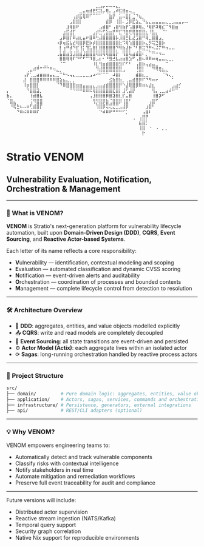 
```plaintext
⠀⠀⠀⠀⠀⠀⠀⠀⠀⠀⠀⠀⠀⠀⠀⠀⠀⠀⠀⠀⠀⠀⠀⠀⠀⠀⠀⣀⣠⡤⠤⠤⠤⣄⡀⠀⠀⠀⠀⠀⠀⠀⠀⠀⠀⠀⠀⠀⠀⠀⠀⠀⠀⠀⠀
⠀⠀⠀⠀⠀⠀⠀⠀⠀⠀⠀⠀⠀⠀⠀⠀⠀⠀⠀⠀⠀⠀⣀⣤⢶⣾⣟⣫⣽⡤⢿⡄⣠⠾⣯⣿⣶⢤⣀⠀⠀⠀⠀⠀⠀⠀⠀⠀⠀⠀⠀⠀⠀⠀⠀
⠀⠀⠀⠀⠀⠀⠀⠀⠀⠀⠀⠀⠀⠀⠀⠀⠀⠀⠀⠀⢠⡾⣯⢿⠿⠋⠉⠉⠁⠀⠀⣷⡟⠀⣥⠤⣿⡇⣈⠙⢦⡀⠀⠀⠀⠀⠀⠀⠀⠀⠀⠀⠀⠀⠀
⠀⠀⠀⠀⠀⠀⠀⠀⠀⠀⠀⠀⠀⠀⠀⠀⠀⠀⠀⣠⣿⣿⡇⠀⠀⠀⠀⠀⠀⠀⣾⡿⠀⢸⣿⠄⣨⡿⣏⣵⣄⠙⣦⣄⣤⣤⣤⣤⣄⣀⣠⣤⣤⡤⠤
⠀⠀⠀⠀⠀⠀⠀⠀⠀⠀⠀⠀⠀⠀⠀⠀⠀⠀⣸⢿⣿⠟⠀⠀⠀⠀⠀⠀⣠⣾⣿⠃⢠⣿⢻⣷⡟⢡⣿⡿⢿⣄⠘⢿⡟⠽⢿⣎⠉⠻⣿⣶⠀⠀⠀
⠀⠀⠀⠀⠀⠀⠀⠀⠀⠀⠀⠀⠀⠀⠀⠀⠀⣰⣯⣾⡏⠀⠀⠀⠀⠀⣠⡾⣓⢋⣵⣶⡟⠛⣏⠹⣿⢟⢿⣿⣿⣿⣆⠸⣧⡄⠀⠈⠁⠀⠀⠀⠀⠀⠀
⠀⠀⠀⠀⠀⠀⠀⠀⠀⠀⠀⠀⠀⠀⠀⠀⣠⡿⣿⡏⠿⣴⣆⣤⠖⣿⠿⢓⣼⣿⣿⣿⣿⡧⣸⣿⣛⣇⣜⣩⣿⠛⢿⣀⣿⣿⣠⡀⠀⠀⠀⠀⠀⠀⠀
⠀⠀⠀⠀⠀⠀⠀⠀⠀⠀⠀⠀⠀⠀⠀⠰⡿⢶⣯⣧⣞⢿⣿⡿⣟⡷⡾⣿⣿⣿⣿⣿⣿⣿⣗⠩⢿⢱⣿⣿⣿⡷⣄⡻⢭⣙⣿⡷⠀⠀⠀⠀⠀⠀⠀
⠀⠀⠀⠀⠀⠀⠀⠀⠀⠀⠀⠀⠀⠀⠀⠀⡇⢰⠛⡾⠙⣏⢸⡅⢹⣥⣿⣇⣿⣿⣿⣿⣿⡙⠻⣷⣼⡗⠈⠃⡿⣭⣙⡛⠢⠬⠍⠛⠲⠤⠤⠀⠀⠀⠀
⠀⠀⠀⠀⠀⠀⠀⠀⠀⠀⠀⠀⠀⠀⠀⢀⣧⣿⣴⣻⣸⣿⣾⣸⣿⣿⣿⢿⣿⢿⢿⣿⣿⡗⠀⢻⣿⢧⣴⣾⣿⠆⡀⠉⠛⠒⠲⠤⠀⠀⠀⠀⠀⠀⠀
⠀⠀⠀⠀⠀⠀⠀⠀⠀⠀⠀⠀⠀⠀⠀⠀⣿⣿⢿⢿⠏⠙⠋⠋⠉⠹⣿⣠⡆⠂⠘⣻⣚⣧⣴⣶⣿⣱⠋⢠⣿⠦⠿⠿⠶⢶⣤⣤⣄⣀⡀⠀⠀⠀⠀
⠀⠀⠀⠀⠀⠀⠀⠀⠀⢀⠀⢀⡀⠀⠀⠀⠈⠉⠀⠀⠀⠀⠀⠀⠀⠀⠸⣇⢻⣶⣾⣿⣿⣿⣻⠏⠋⠃⠀⢠⣿⡷⢤⣴⣤⣀⠀⠀⠉⠀⠀⠀⠀⠀⠀
⠀⠀⠀⠀⠀⠀⢀⣤⠾⠛⠉⠉⠉⠛⠲⣄⡀⠀⠀⠀⠀⠀⠀⠀⠀⠀⠀⠹⣾⣿⣿⣿⣿⣿⣿⣠⠀⠀⠀⢘⣿⡇⠀⠀⠙⠻⢿⣦⣄⠀⠀⠀⠀⠀⠀
⠀⠀⠀⠀⠀⢠⡟⢁⣀⣴⣶⣶⣶⣤⣄⣀⠉⠓⠢⢤⣄⣀⣀⣀⣀⣠⠴⠚⠋⠉⠉⠀⠼⣿⡇⠀⠀⠀⠀⣾⣿⣆⣀⠀⠀⠀⠀⠈⠳⢄⡀⠀⠀⠀⠀
⠀⠀⠀⠀⠀⣼⠀⣿⣿⣿⠿⠿⠿⠿⠿⣿⣵⣦⣄⡀⡀⠀⠀⠀⠀⠀⠀⠀⠀⠀⠀⣪⣷⣿⣷⡀⢀⣤⣾⣿⡿⠏⠙⠻⠶⠖⠀⠀⠀⠀⠁⠀⠀⠀⠀
⠀⠀⠀⠀⠀⠸⡶⣿⣿⡇⠀⠀⠀⠀⠀⠈⠙⠿⣿⣿⣿⣶⣶⣤⣤⣤⣄⣠⣤⣴⣾⣿⣿⣿⡟⠑⣼⢿⣿⡿⠿⠶⠦⣼⣆⠀⠀⠀⠀⠀⣠⣴⡊⠀⠀
⡄⠀⠀⠀⠀⠀⠙⣿⣿⣽⡀⠀⠀⠀⠀⠀⠀⠀⠀⠉⠙⠛⠛⠿⠿⠯⢿⣿⣿⣿⣿⣿⣏⣿⡇⣸⢋⣼⡟⠀⠀⠀⠀⠀⢻⡄⢀⣀⣴⠾⠛⠉⠀⠀⠀
⣷⡄⠀⠀⠀⠀⠀⢸⣾⣿⣧⠀⠀⠀⠀⠀⠀⠀⠀⠀⠀⠀⠀⠀⠀⢠⣸⣿⣿⣿⡿⣿⣽⣿⣇⡏⣤⣿⠀⠀⠀⠀⠀⠀⢸⣿⡽⠋⠀⠀⠀⠀⠀⠀⠀
⠈⣿⣄⠀⠀⠀⠀⢨⠻⣿⣿⠀⠀⠀⠀⠀⠀⠀⠀⠀⠀⠀⠀⠀⠀⠀⢻⡻⣿⡿⣷⢈⣿⣿⡿⢸⣿⠃⠀⠀⠀⠀⠀⢠⣿⠋⠀⠀⠀⠀⠀⠀⠀⠀⠀
⠀⠘⢯⣓⠦⠤⠶⢋⣾⣿⡏⠀⠀⠀⠀⠀⠀⠀⠀⠀⠀⠀⠀⠀⠀⠀⠀⢹⣿⡿⢭⢍⣍⣉⣠⣼⡿⠀⠀⠀⠀⠀⣰⣿⠃⠀⠀⠀⠀⠀⠀⠀⠀⠀⠀
⠀⠀⠀⠙⠿⠮⠿⠿⠿⠏⠀⠀⠀⠀⠀⠀⠀⠀⠀⠀⠀⠀⠀⠀⠀⠀⠀⠀⠙⠾⠿⠟⠛⠛⠛⠋⡁⠀⠀⠀⠀⢠⣿⠇⠀⠀⠀⠀⠀⠀⠀⠀⠀⠀⠀
⠀⠀⠀⠀⠀⠀⠀⠀⠀⠀⠀⠀⠀⠀⠀⠀⠀⠀⠀⠀⠀⠀⠀⠀⠀⠀⠀⠀⠀⠀⠀⠀⠀⠀⠀⠀⠀⠀⢀⠀⢠⣿⡟⠀⠀⠀⠀⠀⠀⠀⠀⠀⠀⠀⠀
⠀⠀⠀⠀⠀⠀⠀⠀⠀⠀⠀⠀⠀⠀⠀⠀⠀⠀⠀⠀⠀⠀⠀⠀⠀⠀⠀⠀⠀⠀⠀⠀⠀⠀⠀⠀⠀⠀⠀⠀⣮⣿⡃⠀⠀⠀⠀⠀⠀⠀⠀⠀⠀⠀⠀
⠀⠀⠀⠀⠀⠀⠀⠀⠀⠀⠀⠀⠀⠀⠀⠀⠀⠀⠀⠀⠀⠀⠀⠀⠀⠀⠀⠀⠀⠀⠀⠀⠀⠀⠀⠀⠀⠀⠀⠀⢸⣿⠀⠐⠀⠠⠀⡀⡀⠀⠀⠀⠀⠀⠀
⠀⠀⠀⠀⠀⠀⠀⠀⠀⠀⠀⠀⠀⠀⠀⠀⠀⠀⠀⠀⠀⠀⠀⠀⠀⠀⠀⠀⠀⠀⠀⠀⠀⠀⠀⠀⠀⠀⠀⠀⠀⡗⠀⠀⠀⠀⠀⠀⠀⠀⠀⠀⠀⠀⠀
```

# Stratio VENOM

## Vulnerability Evaluation, Notification, Orchestration & Management

---

### 🧪 What is VENOM?

**VENOM** is Stratio's next-generation platform for vulnerability lifecycle automation, built upon **Domain-Driven Design (DDD)**, **CQRS**, **Event Sourcing**, and **Reactive Actor-based Systems**.

Each letter of its name reflects a core responsibility:

* **V**ulnerability — identification, contextual modeling and scoping
* **E**valuation — automated classification and dynamic CVSS scoring
* **N**otification — event-driven alerts and auditability
* **O**rchestration — coordination of processes and bounded contexts
* **M**anagement — complete lifecycle control from detection to resolution

---

### 🛠 Architecture Overview

* 🧠 **DDD**: aggregates, entities, and value objects modelled explicitly
* 📤 **CQRS**: write and read models are completely decoupled
* 📜 **Event Sourcing**: all state transitions are event-driven and persisted
* ⚙️ **Actor Model (Actix)**: each aggregate lives within an isolated actor
* ⟳ **Sagas**: long-running orchestration handled by reactive process actors

---

### 📂 Project Structure

```bash
src/
├── domain/         # Pure domain logic: aggregates, entities, value objects
├── application/    # Actors, sagas, services, commands and orchestration
├── infrastructure/ # Persistence, generators, external integrations
├── api/            # REST/CLI adapters (optional)
```

---

### 💡 Why VENOM?

VENOM empowers engineering teams to:

* Automatically detect and track vulnerable components
* Classify risks with contextual intelligence
* Notify stakeholders in real time
* Automate mitigation and remediation workflows
* Preserve full event traceability for audit and compliance

---

Future versions will include:

* Distributed actor supervision
* Reactive stream ingestion (NATS/Kafka)
* Temporal query support
* Security graph correlation
* Native Nix support for reproducible environments
